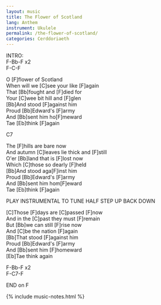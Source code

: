 ```yaml
---
layout: music
title: The Flower of Scotland
lang: Anthem
instrument: Ukulele
permalink: /the-flower-of-scotland/
categories: Cerddoriaeth
---
```


INTRO:  
F-Bb-F x2  
F-C-F  
  
O [F]flower of Scotland  
When will we [C]see your like [F]again  
That [Bb]fought and [F]died for  
Your [C]wee bit hill and [F]glen  
[Bb]And stood [F]against him  
Proud [Bb]Edward's [F]army  
And [Bb]sent him ho[F]meward  
Tae [Eb]think [F]again  
  
C7  
  
The [F]hills are bare now  
And autumn [C]leaves lie thick and [F]still  
O'er [Bb]land that is [F]lost now  
Which [C]those so dearly [F]held  
[Bb]And stood aga[F]inst him  
Proud [Bb]Edward's [F]army  
And [Bb]sent him hom[F]eward  
Tae [Eb]think [F]again  
  
PLAY INSTRUMENTAL TO TUNE HALF STEP UP
BACK DOWN  
  
[C]Those [F]days are [C]passed [F]now  
And in the [C]past they must [F]remain  
But [Bb]we can still [F]rise now  
And [C]be the nation [F]again  
[Bb]That stood [F]against him  
Proud [Bb]Edward's [F]army  
And [Bb]sent him [F]homeward  
[Eb]Tae think again  
  
F-Bb-F x2  
F-C7-F  
  
END on F  

{% include music-notes.html %}
